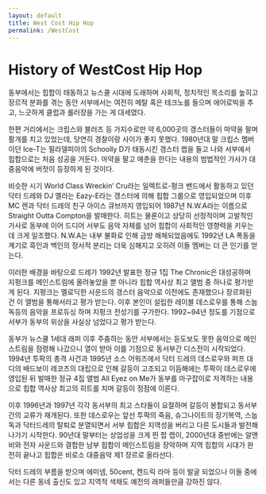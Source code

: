 ```yaml
---
layout: default
title: West Cost Hip Hop
permalink: /WestCost
---
```


# History of WestCost Hip Hop

동부에서는 힙합이 태동하고 뉴스쿨 시대에 도래하며 사회적, 정치적인 목소리를 높히고 장르적 분화를 겪는 동안 서부에서는 여전히 메탈 혹은 테크노를 들으며 에어로빅을 추고, 느긋하게 클럽과 롤러장을 가는 게 대세였다.

한편 거리에서는 크립스와 블러즈 등 가지수로만 약 6,000곳의 갱스터들이 마약을 팔며 활개를 치고 있었는데, 당연히 경찰이랑 사이가 좋지 못했다. 1980년대 말 크립스 멤버이던 Ice-T는 필라델피아의 Schoolly D가 태동시킨 갱스터 랩을 들고 나와 서부에서 힙합으로는 처음 성공을 거둔다. 마약을 팔고 매춘을 한다는 내용의 범법적인 가사가 대중음악에 버젓이 등장하게 된 것이다.

비슷한 시기 World Class Wreckin’ Cru라는 일렉트로-펑크 밴드에서 활동하고 있던 닥터 드레와 DJ 옐라는 Eazy-E라는 갱스터에 의해 힙합 그룹으로 영입되었으며 이후 MC 렌과 닥터 드레의 친구 아이스 큐브까지 영입되어 1987년 N.W.A라는 이름으로 Straight Outta Compton을 발매한다. 히트는 물론이고 상당히 선정적이며 고발적인 가사로 동부에 이어 드디어 서부도 음악 자체를 넘어 힙합이 사회적인 영향력을 키우는 데 크게 일조했다. N.W.A는 내부 불화로 인해 금방 해체되었음에도 1992년 LA 폭동을 계기로 흑인과 백인의 정서적 분리는 더욱 심해지고 오히려 이들 멤버는 더 큰 인기를 얻는다.

이러한 배경을 바탕으로 드레가 1992년 발표한 정규 1집 The Chronic은 대성공하며 지펑크를 메인스트림에 올려놓았을 뿐 아니라 힙합 역사상 최고 앨범 중 하나로 평가받게 된다. 지펑크는 멜로딕한 사운드의 갱스터 음악으로 이전에도 존재했으나 장르화된 건 이 앨범을 통해서라고 평가 받는다. 이후 본인이 설립한 레이블 데스로우를 통해 스눕 독등의 음악을 프로듀싱 하며 지펑크 전성기를 구가한다. 1992~94년 정도를 기점으로 서부가 동부의 위상을 사실상 넘었다고 평가 받는다.

동부가 뉴스쿨 1세대 래퍼 이후 주춤하는 동안 서부에서는 듣도보도 못한 음악으로 메인스트림을 점령해 나갔으니 열이 받아 이를 기점으로 동서부간 디스전이 시작되었다. 1994년 투팍의 총격 사건과 1995년 소스 어워즈에서 닥터 드레의 데스로우와 퍼프 대디의 배드보이 레코즈의 대립으로 인해 갈등이 고조되고 이듬해에는 투팍이 데스로우에 영입된 뒤 발매한 정규 4집 앨범 All Eyez on Me가 동부를 마구잡이로 저격하는 내용으로 힙합 역사상 최고의 히트를 치며 갈등이 정점에 이른다.

이후 1996년과 1997년 각각 동서부의 최고 스타들이 요절하며 갈등이 봉합되고 동서부간의 교류가 재개된다. 또한 데스로우는 앞선 투팍의 죽음, 슈그나이트의 장기복역, 스눕독과 닥터드레의 탈퇴로 분열되면서 서부 힙합은 지역성을 버리고 다른 도시들과 발전해 나가기 시작한다. 90년대 말부터는 상업성을 크게 띈 팝 랩이, 2000년대 중반에는 알앤비와 전자 사운드와 결합한 남부 힙합이 메인스트림을 장악하며 지역 힙합의 시대가 완전히 끝나고 힙합은 비로소 대중음악 제1 장르로 올라선다.

닥터 드레의 부름을 받으며 에미넴, 50cent, 켄드릭 라마 등이 발굴 되었으나 이들 중에서는 다른 동네 출신도 있고 지역적 색채도 예전의 래퍼들만큼 강하진 않다.